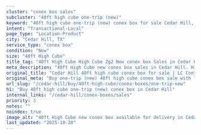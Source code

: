 ```yaml
---
cluster: "conex box sales"
subcluster: "40ft high cube one-trip (new)"
keyword: "40ft high cube one-trip (new) conex box for sale Cedar Hill, TX"
intent: "Transactional-Local"
page_type: "Location-Product"
city: "Cedar Hill, TX"
service_type: "conex box"
condition: "New"
size: "40ft High Cube"
title_tag: "40ft High Cube High Cube Zg2 New conex box Sales in Cedar Hill | LC Container"
meta_description: "40ft High Cube new conex box sales in Cedar Hill. High cube containers with extra height. Fast delivery, competitive pricing. Serving conex boxes area. Quote ID: V8S. Call (214) 524-4168 for your free quote today."
original_title: "Cedar Hill 40ft high cube conex box for sale | LC Container"
original_meta: "Buy one-trip (new) 40ft high cube conex box sale with local delivery in Cedar Hill, TX. LC Container — local Since 2003. Request a fast quote today."
url_slug: "/cedar-hill/buy/40ft-high-cube/conex-boxes/one-trip-new"
h1: "Buy 40ft high cube one-trip (new) conex box in Cedar Hill"
internal_links: "/cedar-hill/conex-boxes/sales"
priority: 3
notes: ""
noindex: true
image_alt: "40ft High Cube new conex box available for delivery in Cedar Hill"
last_updated: "2025-10-20"
---
```


<!-- TODO: Add unique city/inventory copy, images, and internal links here. -->
